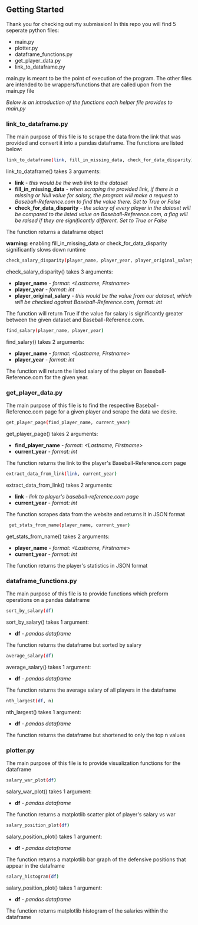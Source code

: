 <!-- GETTING STARTED -->
## Getting Started

Thank you for checking out my submission! In this repo you will find 5 seperate python files:

- main.py
- plotter.py
- dataframe_functions.py
- get_player_data.py
- link_to_dataframe.py

main.py is meant to be the point of execution of the program.
The other files are intended to be wrappers/functions that are called upon from the main.py file

_Below is an introduction of the functions each helper file provides to main.py_

### link_to_dataframe.py

The main purpose of this file is to scrape the data from the link that was provided and 
convert it into a pandas dataframe. The functions are listed below:

  ```sh
  link_to_dataframe(link, fill_in_missing_data, check_for_data_disparity)
  ```
link_to_dataframe() takes 3 arguments:
* __link__ - _this would be the web link to the dataset_
* __fill_in_missing_data__ - _when scraping the provided link, if there in a missing or Null value for salary, the program will make a request to Baseball-Reference.com to find the value there. Set to True or False_
* __check_for_data_disparity__ - _the salary of every player in the dataset will be compared to the listed value on Baseball-Reference.com, a flag will be raised if they are significantly different. Set to True or False_

The function returns a dataframe object

__warning__: enabling fill_in_missing_data or check_for_data_disparity significantly slows down runtime


  ```sh
  check_salary_disparity(player_name, player_year, player_original_salary)
  ```
check_salary_disparity() takes 3 arguments:
* __player_name__ - _format: <Lastname, Firstname>_
* __player_year__ - _format: int_
* __player_original_salary__ - _this would be the value from our dataset, which will be checked against Baseball-Reference.com, format: int_

The function will return True if the value for salary is significantly greater between the given dataset and Baseball-Reference.com.

  ```sh
  find_salary(player_name, player_year)
  ```
find_salary() takes 2 arguments:
* __player_name__ - _format: <Lastname, Firstname>_
* __player_year__ - _format: int_

The function will return the listed salary of the player on Baseball-Reference.com for the given year.



### get_player_data.py

The main purpose of this file is to find the respective Baseball-Reference.com page for a given player and scrape the data we desire.

  ```sh
  get_player_page(find_player_name, current_year)
  ```
get_player_page() takes 2 arguments:
* __find_player_name__ - _format: <Lastname, Firstname>_
* __current_year__ - _format: int_

The function returns the link to the player's Baseball-Reference.com page

  ```sh
  extract_data_from_link(link, current_year)
  ```
extract_data_from_link() takes 2 arguments:
* __link__ - _link to player's baseball-reference.com page_
* __current_year__ - _format: int_

The function scrapes data from the website and returns it in JSON format

 ```sh
  get_stats_from_name(player_name, current_year)
  ```
get_stats_from_name() takes 2 arguments:
* __player_name__ - _format: <Lastname, Firstname>_
* __current_year__ - _format: int_

The function returns the player's statistics in JSON format


### dataframe_functions.py

The main purpose of this file is to provide functions which preform operations on a pandas dataframe

  ```sh
  sort_by_salary(df)
  ```
sort_by_salary() takes 1 argument:
* __df__ - _pandas dataframe_

The function returns the dataframe but sorted by salary


  ```sh
  average_salary(df)
  ```
average_salary() takes 1 argument:
* __df__ - _pandas dataframe_

The function returns the average salary of all players in the dataframe


  ```sh
  nth_largest(df, n)
  ```
nth_largest() takes 1 argument:
* __df__ - _pandas dataframe_

The function returns the dataframe but shortened to only the top n values

### plotter.py

The main purpose of this file is to provide visualization functions for the dataframe

  ```sh
  salary_war_plot(df)
  ```
salary_war_plot() takes 1 argument:
* __df__ - _pandas dataframe_

The function returns a matplotlib scatter plot of player's salary vs war

  ```sh
  salary_position_plot(df)
  ```
salary_position_plot() takes 1 argument:
* __df__ - _pandas dataframe_

The function returns a matplotlib bar graph of the defensive positions that appear in the dataframe


  ```sh
  salary_histogram(df)
  ```
salary_position_plot() takes 1 argument:
* __df__ - _pandas dataframe_

The function returns matplotlib histogram of the salaries within the dataframe